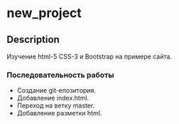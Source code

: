 # new_project

## Description
Изучение html-5 CSS-3 и Bootstrap на примере сайта.

### Последовательность работы

- Создание git-епозитория.
- Добавление index.html.
- Переход на ветку master.
- Добавление разметки html.
